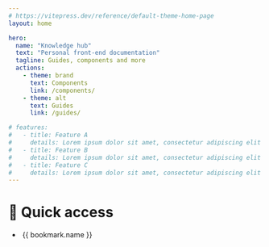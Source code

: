 ```yaml
---
# https://vitepress.dev/reference/default-theme-home-page
layout: home

hero:
  name: "Knowledge hub"
  text: "Personal front-end documentation"
  tagline: Guides, components and more
  actions:
    - theme: brand
      text: Components
      link: /components/
    - theme: alt
      text: Guides
      link: /guides/

# features:
#   - title: Feature A
#     details: Lorem ipsum dolor sit amet, consectetur adipiscing elit
#   - title: Feature B
#     details: Lorem ipsum dolor sit amet, consectetur adipiscing elit
#   - title: Feature C
#     details: Lorem ipsum dolor sit amet, consectetur adipiscing elit
---
```


<div class="container max-w-6xl py-6">
  <h1 class="text-3xl font-bold border-t border-neutral-700 py-12">🚀 Quick access</h1>
  <ul class="flex flex-wrap gap-6">
    <li v-for="bookmark in bookmarks" class="group h-32 w-32 shadow-md bg-[#252529] rounded-xl hover:bg-[#313136] hover:shadow-2xl hover:shadow-indigo-500/25 duration-200">
      <a :href="bookmark.link" target="_blank" class="flex flex-col justify-center items-center h-full w-full text-neutral-400 text-center text-sm font-semibold p-4 group-hover:text-white duration-200">
        <img :src="`/icons/${bookmark.icon}.svg`" :alt="bookmark.icon" class="h-14 mb-4">
        {{ bookmark.name }}
      </a>
    </li>
  </ul>
</div>

<script setup>
const bookmarks = [
  { name: 'Vue', link: 'https://vuejs.org/guide/introduction', icon: 'vue' },
  { name: 'Nuxt', link: 'https://nuxt.com/docs', icon: 'nuxt' },
  { name: 'Tailwind CSS', link: 'https://tailwindcss.com/docs/customizing-colors', icon: 'tailwind-css' },
  { name: 'Tailwind UI', link: 'https://tailwindui.com/components#product-marketing', icon: 'tailwind-ui' },
  { name: 'Headless UI', link: 'https://headlessui.com/vue/menu', icon: 'headless-ui' },
  { name: 'Heroicons', link: 'https://heroicons.com', icon: 'heroicons' },
]
</script>